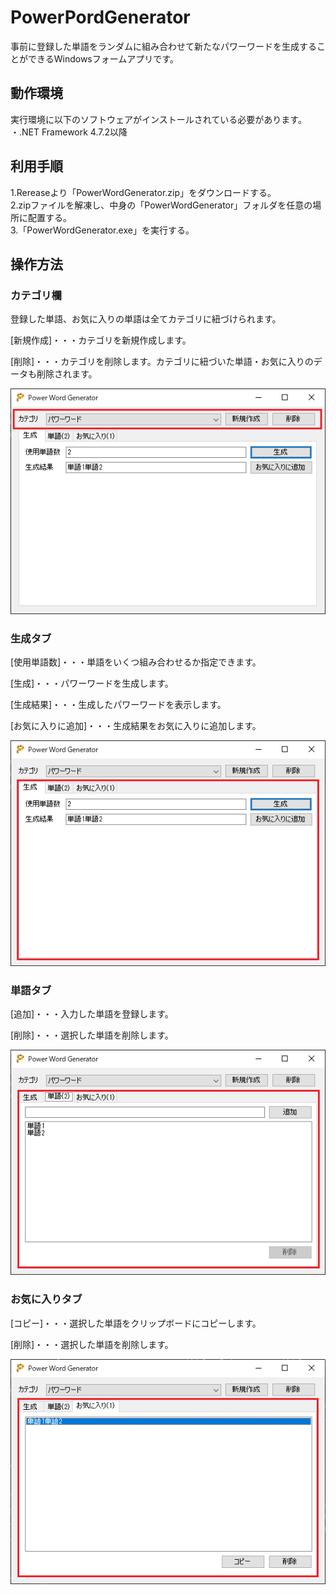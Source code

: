 # PowerPordGenerator
事前に登録した単語をランダムに組み合わせて新たなパワーワードを生成することができるWindowsフォームアプリです。

## 動作環境
実行環境に以下のソフトウェアがインストールされている必要があります。  
・.NET Framework 4.7.2以降

## 利用手順
1.Rereaseより「PowerWordGenerator.zip」をダウンロードする。  
2.zipファイルを解凍し、中身の「PowerWordGenerator」フォルダを任意の場所に配置する。  
3.「PowerWordGenerator.exe」を実行する。

## 操作方法
### カテゴリ欄
登録した単語、お気に入りの単語は全てカテゴリに紐づけられます。

[新規作成]・・・カテゴリを新規作成します。

[削除]・・・カテゴリを削除します。カテゴリに紐づいた単語・お気に入りのデータも削除されます。

![カテゴリ欄](./Document/Images/CategoryImage.png)

### 生成タブ
[使用単語数]・・・単語をいくつ組み合わせるか指定できます。

[生成]・・・パワーワードを生成します。

[生成結果]・・・生成したパワーワードを表示します。

[お気に入りに追加]・・・生成結果をお気に入りに追加します。

![生成タブ](./Document/Images/GenerateTabImage.png)

### 単語タブ
[追加]・・・入力した単語を登録します。

[削除]・・・選択した単語を削除します。

![単語タブ](./Document/Images/MaterialWordTabImage.png)

### お気に入りタブ
[コピー]・・・選択した単語をクリップボードにコピーします。

[削除]・・・選択した単語を削除します。

![単語タブ](./Document/Images/FavoriteWordTabImage.png)